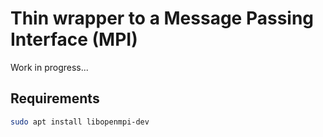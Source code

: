 # Thin wrapper to a Message Passing Interface (MPI)

Work in progress...

## Requirements

```bash
sudo apt install libopenmpi-dev
```
